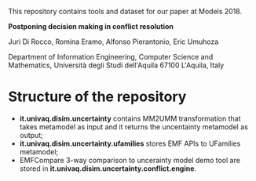 This repository contains tools and dataset for our paper at Models 2018.

<b>Postponing decision making in conflict resolution</b>

Juri Di Rocco, Romina Eramo, Alfonso Pierantonio, Eric Umuhoza

Department of Information Engineering, Computer Science and Mathematics,
Università degli Studi dell'Aquila
67100 L'Aquila, Italy

# Structure of the repository
* <b>it.univaq.disim.uncertainty</b> contains MM2UMM transformation that takes metamodel as input and it returns the uncentainty metamodel as output;
* <b>it.univaq.disim.uncertainty.ufamilies</b> stores EMF APIs to UFamilies metamodel;
* EMFCompare 3-way comparison to uncerainty model demo tool are stored in <b>it.univaq.disim.uncertainty.conflict.engine</b>.
